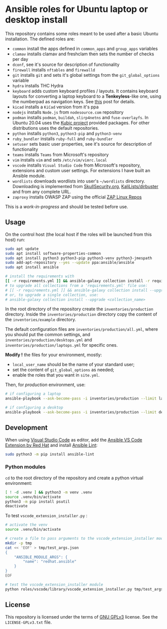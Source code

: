 # Ansible roles for Ubuntu laptop or desktop install

This repository contains some roles meant to be used after a basic Ubuntu installation.
The defined roles are:

- `common` install the apps defined in `common_apps` and `group_apps` variables
- `clamav` installs clamav and freshclam then sets the number of checks per day
- `dconf`, see it's source for description of functionality
- `firewall` installs `nftables` and `firewalld`
- `git` installs `git` and sets it's global settings from the `git_global_options` variable
- `hydra` installs THC Hydra
- `keyboard` adds custom keyboard profiles / layouts. It contains keyboard layouts for converting a laptop keyboard to a **Tenkeyless**-like one, using the numberpad as navigation keys. See [this](https://calinradoni.github.io/pages/211101-laptoptenkeyless.html) post for details.
- `kicad` installs a `KiCad` version from it's ppa
- `nodejs` installs `Node.js` from `nodesource.com` repository
- `podman` installs `podman`, `buildah`, `slirp4netns` and `fuse-overlayfs`. In Ubuntu 20.04 uses the [Kubic project](https://build.opensuse.org/package/show/devel:kubic:libcontainers:stable/podman) provided packages. For other distributions uses the default repositories.
- `python` installs `python3`, `python3-pip` and `python3-venv`
- `ruby_bundler` installs `ruby-full` and `ruby-bundler`
- `setuser` sets basic user properties, see it's source for description of functionality
- `teams` installs `Teams` from Microsoft's repository
- `vim` installs `vim` and sets `/etc/vim/vimrc.local`
- `vscode` installs `Visual Studio Code` from Microsoft's repository, extensions and custom user settings. For extensions I have built an Ansible module.
- `wordlists` downloads wordlists into user's `~/wordlists` directory. Downloading is implemented from [SkullSecurity.org](https://wiki.skullsecurity.org/index.php/Passwords), [KaliLists/dirbuster](https://github.com/3ndG4me/KaliLists/tree/master/dirbuster) and from any complete URL.
- `zaproxy` installs OWASP ZAP using the official [ZAP Linux Repos](https://software.opensuse.org/download.html?project=home%3Acabelo&package=owasp-zap)

This is a *work-in-progress* and should be tested before use.

## Usage

On the control host (the local host if the roles will be launched from this host) run:

```sh
sudo apt update
sudo apt install software-properties-common
sudo apt install python3 python3-pip python3-venv python3-jmespath
sudo add-apt-repository --yes --update ppa:ansible/ansible
sudo apt install ansible

# install the requirements with
[[ -r requirements.yml ]] && ansible-galaxy collection install -r requirements.yml
# to upgrade all collections from a 'requirements.yml' file use:
# [[ -r requirements.yml ]] && ansible-galaxy collection install --upgrade -r requirements.yml
# or, to upgrade a single collection, use:
# ansible-galaxy collection install --upgrade <collection_name>
```

In the root directory of the repository create the `inventories/production` directory.
Inside the `inventories/production` directory copy the content of the `inventories/example` directory.

The default configuration files are `inventories/production/all.yml`, where you should put the common settings, and `inventories/production/desktops.yml` and `inventories/production/laptops.yml` for specific ones.

**Modify !** the files for your environment, mostly:

- `local_user_name` should be the name of your standard user;
- set the content of `git_global_options` as needed;
- enable the roles that you want in `site.yml`.

Then, for *production* environment, use:

```sh
# if configuring a laptop
ansible-playbook --ask-become-pass -i inventories/production --limit laptop_local site.yml

# if configuring a desktop
ansible-playbook --ask-become-pass -i inventories/production --limit desktop_local site.yml
```

## Development

When using [Visual Studio Code](https://code.visualstudio.com/) as editor, add the [Ansible VS Code Extension by Red Hat](https://marketplace.visualstudio.com/items?itemName=redhat.ansible) and install [Ansible Lint](https://ansible-lint.readthedocs.io/en/latest/):

```sh
sudo python3 -m pip install ansible-lint
```

### Python modules

`cd` to the root directory of the repository and create a python virtual environment:

```sh
[ ! -d .venv ] && python3 -m venv .venv
source .venv/bin/activate
python3 -m pip install psutil
deactivate
```

To test `vscode_extension_installer.py` :

```sh
# activate the venv
source .venv/bin/activate

# create a file to pass arguments to the vscode_extension_installer module
mkdir -p tmp
cat << 'EOF' > tmp/test_args.json
{
    "ANSIBLE_MODULE_ARGS": {
        "name": "redhat.ansible"
    }
}
EOF

# test the vscode_extension_installer module
python roles/vscode/library/vscode_extension_installer.py tmp/test_args.json
```

## License

This repository is licensed under the terms of [GNU GPLv3](http://www.gnu.org/licenses/gpl-3.0.html) license. See the `LICENSE-GPLv3.txt` file.
